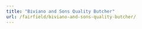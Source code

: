 ```yaml
---
title: "Biviano and Sons Quality Butcher"
url: /fairfield/biviano-and-sons-quality-butcher/
---
```

